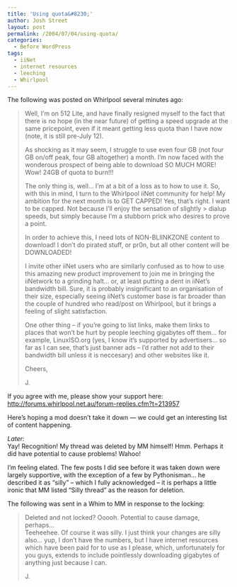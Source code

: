 ```yaml
---
title: 'Using quota&#8230;'
author: Josh Street
layout: post
permalink: /2004/07/04/using-quota/
categories:
  - Before WordPress
tags:
  - iiNet
  - internet resources
  - leeching
  - Whirlpool
---
```

The following was posted on Whirlpool several minutes ago:

> Well, I&#8217;m on 512 Lite, and have finally resigned myself to the fact that there is no hope (in the near future) of getting a speed upgrade at the same pricepoint, even if it meant getting less quota than I have now (note, it is still pre-July 12).
> 
> As shocking as it may seem, I struggle to use even four GB (not four GB on/off peak, four GB altogether) a month. I&#8217;m now faced with the wonderous prospect of being able to download SO MUCH MORE! Wow! 24GB of quota to burn!!!
> 
> The only thing is, well&#8230; I&#8217;m at a bit of a loss as to how to use it. So, with this in mind, I turn to the Whirlpool iiNet community for help! My ambition for the next month is to GET CAPPED! Yes, that&#8217;s right. I want to be capped. Not because I&#8217;ll enjoy the sensation of slightly > dialup speeds, but simply because I&#8217;m a stubborn prick who desires to prove a point.
> 
> In order to achieve this, I need lots of NON-BLIINKZONE content to download! I don&#8217;t do pirated stuff, or pr0n, but all other content will be DOWNLOADED!
> 
> I invite other iiNet users who are similarly confused as to how to use this amazing new product improvement to join me in bringing the iiNetwork to a grinding halt&#8230; or, at least putting a dent in iiNet&#8217;s bandwidth bill. Sure, it is probably insignificant to an organisation of their size, especially seeing iiNet&#8217;s customer base is far broader than the couple of hundred who read/post on Whirlpool, but it brings a feeling of slight satisfaction.
> 
> One other thing &#8211; if you&#8217;re going to list links, make them links to places that won&#8217;t be hurt by people leeching gigabytes off them&#8230; for example, LinuxISO.org (yes, I know it&#8217;s supported by advertisers&#8230; so far as I can see, that&#8217;s just banner ads &#8211; I&#8217;d rather not add to their bandwidth bill unless it is neccesary) and other websites like it.
> 
> Cheers,
> 
> J.

If you agree with me, please show your support here: <http://forums.whirlpool.net.au/forum-replies.cfm?t=213957>

Here&#8217;s hoping a mod doesn&#8217;t take it down &#8212; we could get an interesting list of content happening.

*Later:*  
Yay! Recognition! My thread was deleted by MM himself! Hmm. Perhaps it did have potential to cause problems! Wahoo!

I&#8217;m feeling elated. The few posts I did see before it was taken down were largely supportive, with the exception of a few by Pythonisman&#8230; he described it as &#8220;silly&#8221; &#8211; which I fully acknowledged &#8211; it is perhaps a little ironic that MM listed &#8220;Silly thread&#8221; as the reason for deletion.

The following was sent in a Whim to MM in response to the locking:

> Deleted and not locked? Ooooh. Potential to cause damage, perhaps&#8230;  
> Teeheehee. Of course it was silly. I just think your changes are silly also&#8230; yup, I don&#8217;t have the numbers, but I have internet resources which have been paid for to use as I please, which, unfortunately for you guys, extends to include pointlessly downloading gigabytes of anything just because I can.
> 
> J.